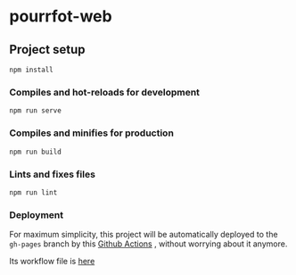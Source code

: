 # pourrfot-web

## Project setup

```
npm install
```

### Compiles and hot-reloads for development

```
npm run serve
```

### Compiles and minifies for production

```
npm run build
```

### Lints and fixes files

```
npm run lint
```

### Deployment

For maximum simplicity, this project will be automatically deployed to the `gh-pages` branch by
this [Github Actions](https://github.com/JamesIves/github-pages-deploy-action) , without worrying about it anymore.

Its workflow file is [here](./.github/workflows/ci.yml)
